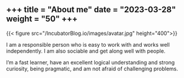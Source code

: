 +++
title = "About me"
date = "2023-03-28"
weight = "50"
+++
---
{{< figure src="/IncubatorBlog.io/images/avatar.jpg" height="400">}}


I am a responsible person who is easy to work with and works well independently. I am also sociable and get along well with people.


I’m a fast learner, have an excellent logical understanding and strong curiosity, being pragmatic, and am not afraid of challenging problems.






